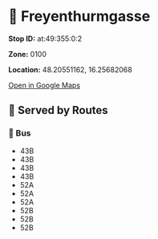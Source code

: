 # 🚉 Freyenthurmgasse


**Stop ID:** at:49:355:0:2

**Zone:** 0100

**Location:** 48.20551162, 16.25682068

[Open in Google Maps](https://www.google.com/maps?q=48.20551162,16.25682068)

## 🚆 Served by Routes

### 🚌 Bus
- 43B
- 43B
- 43B
- 43B
- 52A
- 52A
- 52A
- 52B
- 52B
- 52B